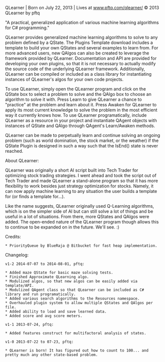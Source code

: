 QLearner | Born on July 22, 2013 | Lives at www.pftq.com/qlearner/ 
© 2013 QLearner by pftq

"A practical, generalized application of various machine learning algorithms for C# programming."

QLearner provides generalized machine learning algorithms to solve to any problem defined by a QState.  The Plugins Template download includes a template to build your own QStates and several examples to learn from.  For more advanced users, new QAlgos can also be created to leverage the framework provided by QLearner.  Documentation and API are provided for developing your own plugins, so that it is not necessary to actually modify the source code of the underlying QLearner framework.  Additionally, QLearner can be compiled or included as a class library for instantiating instances of QLearner's algos for your own code projects.

To use QLearner, simply open the QLearner program and click on the QState box to select a problem to solve and the QAlgo box to choose an algorithm to solve it with.  Press Learn to give QLearner a chance to "practice" at the problem and learn about it.  Press Awaken for QLearner to apply its most current knowledge to solve the problem in the most efficient way it currently knows how.  To use QLearner programatically, include QLearner as a resource in your project and instantiate QAgent objects with instances of QState and QAlgo through QAgent's Learn/Awaken methods.

QLearner can be made to perpetually learn and continue solving an ongoing problem (such as world domination, the stock market, or the weather) if the QState Plugin is designed in such a way such that the IsEnd() state is never reached.

About QLearner:

QLearner was originally a short AI script built into Tech Trader for optimizing stock trading strategies.  I went ahead and took the script out of Tech Trader and made QLearner a stand-alone program so that it has more flexibility to work besides just strategy optimization for stocks.  Namely, it can now apply machine learning to any situation the user builds a template for (or finds a template for...).
	
Like the name suggests, QLearner originally used Q-Learning algorithms, which is on the simpler side of AI but can still solve a lot of things and be useful in a lot of situations.  From there, more QStates and QAlgos were added.  The open-ended nature of the QLearner program though allows this to continue to be expanded on in the future.  We'll see. :)


Credits:

	* PriorityQueue by BlueRaja @ Bitbucket for fast heap implementation.


Changelog:

	v1-2 2014-07-07 to 2014-08-01, pftq:

	* Added maze QState for basic maze solving tests.
	* Finished Approximate QLearning algo.
	* Modulized algos, so that new algos can be easily added via template/API.
	* Modulized QAgent class so that QLearner can be included as C# library and run programatically.
	* Added various search algorithms to the Resources namespace.
	* Overhauled plugin system to allow multiple QStates and QAlgos per file.
	* Added ability to load and save learned data.
	* Added score and avg score meters.

	v1-1 2013-07-24, pftq:

	* Added features construct for multifactoral analysis of states.

	v1-0 2013-07-22 to 07-23, pftq:

	* QLearner is born! It has figured out how to count to 100... and pretty much any other state-based problem.
